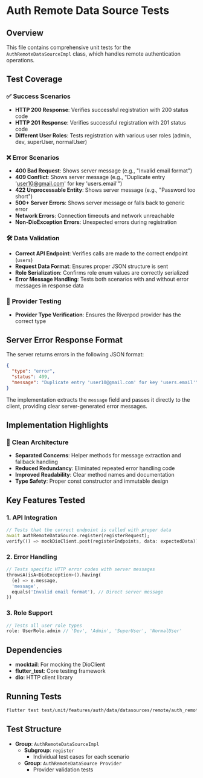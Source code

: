 # Auth Remote Data Source Tests

## Overview
This file contains comprehensive unit tests for the `AuthRemoteDataSourceImpl` class, which handles remote authentication operations.

## Test Coverage

### ✅ **Success Scenarios**
- **HTTP 200 Response**: Verifies successful registration with 200 status code
- **HTTP 201 Response**: Verifies successful registration with 201 status code
- **Different User Roles**: Tests registration with various user roles (admin, dev, superUser, normalUser)

### ❌ **Error Scenarios**
- **400 Bad Request**: Shows server message (e.g., "Invalid email format")
- **409 Conflict**: Shows server message (e.g., "Duplicate entry 'user10@gmail.com' for key 'users.email'")
- **422 Unprocessable Entity**: Shows server message (e.g., "Password too short")
- **500+ Server Errors**: Shows server message or falls back to generic error
- **Network Errors**: Connection timeouts and network unreachable
- **Non-DioException Errors**: Unexpected errors during registration

### 🛠️ **Data Validation**
- **Correct API Endpoint**: Verifies calls are made to the correct endpoint (`users`)
- **Request Data Format**: Ensures proper JSON structure is sent
- **Role Serialization**: Confirms role enum values are correctly serialized
- **Error Message Handling**: Tests both scenarios with and without error messages in response data

### 🔧 **Provider Testing**
- **Provider Type Verification**: Ensures the Riverpod provider has the correct type

## Server Error Response Format

The server returns errors in the following JSON format:
```json
{
  "type": "error",
  "status": 409,
  "message": "Duplicate entry 'user10@gmail.com' for key 'users.email'"
}
```

The implementation extracts the `message` field and passes it directly to the client, providing clear server-generated error messages.

## Implementation Highlights

### 🧹 **Clean Architecture**
- **Separated Concerns**: Helper methods for message extraction and fallback handling
- **Reduced Redundancy**: Eliminated repeated error handling code
- **Improved Readability**: Clear method names and documentation
- **Type Safety**: Proper const constructor and immutable design

## Key Features Tested

### 1. **API Integration**
```dart
// Tests that the correct endpoint is called with proper data
await authRemoteDataSource.register(registerRequest);
verify(() => mockDioClient.post(registerEndpoints, data: expectedData));
```

### 2. **Error Handling**
```dart
// Tests specific HTTP error codes with server messages
throwsA(isA<DioException>().having(
  (e) => e.message,
  'message',
  equals('Invalid email format'), // Direct server message
))
```

### 3. **Role Support**
```dart
// Tests all user role types
role: UserRole.admin // 'Dev', 'Admin', 'SuperUser', 'NormalUser'
```

## Dependencies
- **mocktail**: For mocking the DioClient
- **flutter_test**: Core testing framework
- **dio**: HTTP client library

## Running Tests
```bash
flutter test test/unit/features/auth/data/datasources/remote/auth_remote_test.dart
```

## Test Structure
- **Group**: `AuthRemoteDataSourceImpl`
  - **Subgroup**: `register`
    - Individual test cases for each scenario
  - **Group**: `AuthRemoteDataSource Provider`
    - Provider validation tests
